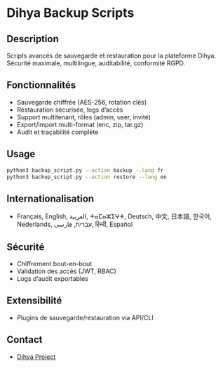 # Dihya Backup Scripts

## Description
Scripts avancés de sauvegarde et restauration pour la plateforme Dihya. Sécurité maximale, multilingue, auditabilité, conformité RGPD.

## Fonctionnalités
- Sauvegarde chiffrée (AES-256, rotation clés)
- Restauration sécurisée, logs d’accès
- Support multitenant, rôles (admin, user, invité)
- Export/import multi-format (enc, zip, tar.gz)
- Audit et traçabilité complète

## Usage
```bash
python3 backup_script.py --action backup --lang fr
python3 backup_script.py --action restore --lang en
```

## Internationalisation
- Français, English, العربية, ⵜⴰⵎⴰⵣⵉⵖⵜ, Deutsch, 中文, 日本語, 한국어, Nederlands, עברית, فارسی, हिन्दी, Español

## Sécurité
- Chiffrement bout-en-bout
- Validation des accès (JWT, RBAC)
- Logs d’audit exportables

## Extensibilité
- Plugins de sauvegarde/restauration via API/CLI

## Contact
- [Dihya Project](https://github.com/dihya-coding)
